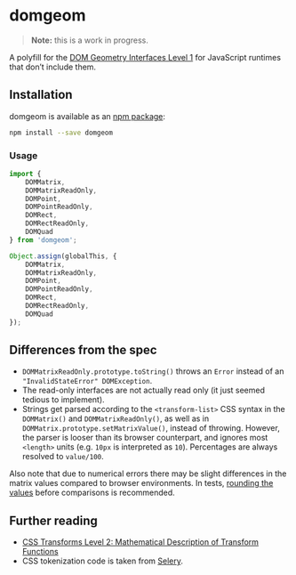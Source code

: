 # domgeom

> __Note:__ this is a work in progress.

A polyfill for the [DOM Geometry Interfaces Level 1](https://drafts.fxtf.org/geometry/) for JavaScript runtimes that don’t include them.

## Installation

domgeom is available as an [npm package](http://npmjs.com/package/domgeom):

```bash
npm install --save domgeom
```

### Usage

```js
import { 
	DOMMatrix, 
	DOMMatrixReadOnly, 
	DOMPoint, 
	DOMPointReadOnly, 
	DOMRect,
	DOMRectReadOnly, 
	DOMQuad 
} from 'domgeom';

Object.assign(globalThis, {
	DOMMatrix,
	DOMMatrixReadOnly,
	DOMPoint,
	DOMPointReadOnly,
	DOMRect,
	DOMRectReadOnly,
	DOMQuad
});
```

## Differences from the spec

* `DOMMatrixReadOnly.prototype.toString()` throws an `Error` instead of an `"InvalidStateError" DOMException`.
* The read-only interfaces are not actually read only (it just seemed tedious to implement). 
* Strings get parsed according to the `<transform-list>` CSS syntax in the `DOMMatrix()` and `DOMMatrixReadOnly()`, as well as in `DOMMatrix.prototype.setMatrixValue()`, instead of throwing. However, the parser is looser than its browser counterpart, and ignores most `<length>` units (e.g. `10px` is interpreted as `10`). Percentages are always resolved to `value/100`.

Also note that due to numerical errors there may be slight differences in the matrix values compared to browser environments. In tests, [rounding the values](https://github.com/danburzo/domgeom/blob/main/test/util.js) before comparisons is recommended.

## Further reading

* [CSS Transforms Level 2: Mathematical Description of Transform Functions](https://drafts.csswg.org/css-transforms-2/#mathematical-description)
* CSS tokenization code is taken from [Selery](https://github.com/danburzo/selery/).